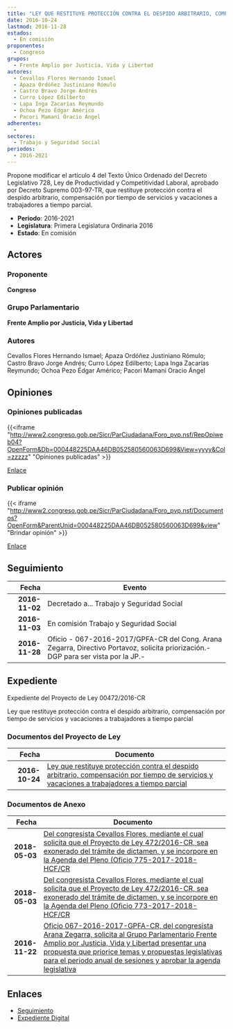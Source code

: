 ```yaml
---
title: "LEY QUE RESTITUYE PROTECCIÓN CONTRA EL DESPIDO ARBITRARIO, COMPENSACIÓN POR TIEMPO DE SERVICIOS Y VACACIONES A TRABAJADORES A TIEMPO PARCIAL"
date: 2016-10-24
lastmod: 2016-11-28
estados: 
  - En comisión
proponentes: 
  - Congreso
grupos: 
  - Frente Amplio por Justicia, Vida y Libertad
autores: 
  - Cevallos Flores Hernando Ismael
  - Apaza Ordóñez Justiniano Rómulo
  - Castro Bravo Jorge Andrés
  - Curro López Edilberto
  - Lapa Inga Zacarías Reymundo
  - Ochoa Pezo Édgar Américo
  - Pacori Mamani Oracio Ángel
adherentes: 
  - 
sectores: 
  - Trabajo y Seguridad Social
periodos: 
  - 2016-2021
---
```


Propone modificar el artículo 4 del Texto Único Ordenado del Decreto Legislativo 728, Ley de Productividad y Competitividad Laboral, aprobado por Decreto Supremo 003-97-TR, que restituye protección contra el despido arbitrario, compensación por tiempo de servicios y vacaciones a trabajadores a tiempo parcial.

- **Periodo**: 2016-2021
- **Legislatura**: Primera Legislatura Ordinaria 2016
- **Estado**: En comisión

## Actores

### Proponente

**Congreso**

### Grupo Parlamentario

**Frente Amplio por Justicia, Vida y Libertad**

### Autores

Cevallos Flores Hernando Ismael; Apaza Ordóñez Justiniano Rómulo; Castro Bravo Jorge Andrés; Curro López Edilberto; Lapa Inga Zacarías Reymundo; Ochoa Pezo Édgar Américo; Pacori Mamani Oracio Ángel


## Opiniones

### Opiniones publicadas

{{<iframe "http://www2.congreso.gob.pe/Sicr/ParCiudadana/Foro_pvp.nsf/RepOpiweb04?OpenForm&Db=000448225DAA46DB052580560063D699&View=yyyy&Col=zzzzz" "Opiniones publicadas" >}}

[Enlace](http://www2.congreso.gob.pe/Sicr/ParCiudadana/Foro_pvp.nsf/RepOpiweb04?OpenForm&Db=000448225DAA46DB052580560063D699&View=yyyy&Col=zzzzz)
### Publicar opinión

{{< iframe "http://www2.congreso.gob.pe/Sicr/ParCiudadana/Foro_pvp.nsf/Documentos?OpenForm&ParentUnid=000448225DAA46DB052580560063D699&view" "Brindar opinión" >}}

[Enlace](http://www2.congreso.gob.pe/Sicr/ParCiudadana/Foro_pvp.nsf/Documentos?OpenForm&ParentUnid=000448225DAA46DB052580560063D699&view)

## Seguimiento

| Fecha | Evento |
|------:|--------|
| **2016-11-02** | Decretado a... Trabajo y Seguridad Social|
| **2016-11-03** | En comisión Trabajo y Seguridad Social|
| **2016-11-28** | Oficio - 067-2016-2017/GPFA-CR del Cong. Arana Zegarra, Directivo Portavoz, solicita priorización.-DGP para ser vista por la JP.-|


## Expediente

Expediente del Proyecto de Ley 00472/2016-CR

Ley que restituye protección contra el despido arbitrario, compensación por tiempo de servicios y vacaciones a trabajadores a tiempo parcial


### Documentos del Proyecto de Ley

| Fecha | Documento |
|------:|--------|
| **2016-10-24** | [Ley que restituye protección contra el despido arbitrario, compensación por tiempo de servicios y vacaciones a trabajadores a tiempo parcial](http://www.leyes.congreso.gob.pe/Documentos/2016_2021/Proyectos_de_Ley_y_de_Resoluciones_Legislativas/PL0047220161024.pdf) |

### Documentos de Anexo

| Fecha | Documento |
|------:|--------|
| **2018-05-03** | [Del congresista Cevallos Flores, mediante el cual solicita que el Proyecto de Ley 472/2016-CR, sea exonerado del trámite de dictamen, y se incorpore en la Agenda del Pleno (Oficio 775-2017-2018-HCF/CR](http://www.leyes.congreso.gob.pe/Documentos/2016_2021/Oficios/Congresistas/OFICIO-775-2017-2018-HCF-CR.pdf) |
| **2018-05-03** | [Del congresista Cevallos Flores, mediante el cual solicita que el Proyecto de Ley 472/2016-CR, sea exonerado del trámite de dictamen, y se incorpore en la Agenda del Pleno (Oficio 773-2017-2018-HCF/CR](http://www.leyes.congreso.gob.pe/Documentos/2016_2021/Oficios/Congresistas/OFICIO-773-2017-2018-HCF-CR.pdf) |
| **2016-11-22** | [Oficio 067-2016-2017-GPFA-CR, del congresista Arana Zegarra, solicita al Grupo Parlamentario Frente Amplio por Justicia, Vida y Libertad presentar una propuesta que priorice temas y propuestas legislativas para el periodo anual de sesiones y aprobar la agenda legislativa](http://www.leyes.congreso.gob.pe/Documentos/2016_2021/Oficios/Grupos_Parlamentarios/OFICIO-067-2016-2017-GPFA-CR.pdf) |

## Enlaces 

- [Seguimiento](http://www2.congreso.gob.pe/Sicr/TraDocEstProc/CLProLey2016.nsf/f7fff46988ca05b1052578e100829cc7/eafb9de483b00c8005258192006dc589?OpenDocument)
- [Expediente Digital](http://www2.congreso.gob.pe/Sicr/TraDocEstProc/CLProLey2016.nsf/f7fff46988ca05b1052578e100829cc7/eafb9de483b00c8005258192006dc589?OpenDocument&Click=05257FB7005EB655.eb71d0cf91d8294e05256cdf006b5706/$Body/0.1C6C)
